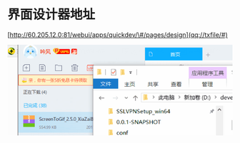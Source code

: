 # 界面设计器地址

[http://60.205.12.0:81/webui/apps/quickdev/\#/pages/design](qq://txfile/#)

![](/assets/111.gif)



